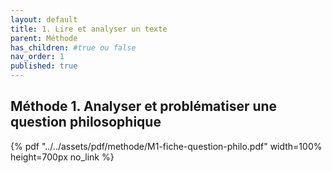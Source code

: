 ```yaml
---
layout: default
title: 1. Lire et analyser un texte
parent: Méthode
has_children: #true ou false
nav_order: 1
published: true
---
```

## Méthode 1. Analyser et problématiser une question philosophique


{% pdf "../../assets/pdf/methode/M1-fiche-question-philo.pdf" width=100% height=700px no_link %}

